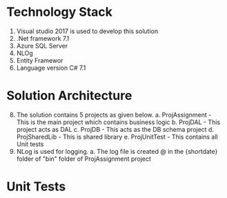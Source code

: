 # Technology Stack
1. Visual studio 2017 is used to develop this solution
2. .Net framework 7.1
3.  Azure SQL Server 
4. NLOg
5. Entity Framewor
6. Language version C# 7.1
# Solution Architecture
8. The solution contains 5 projects as given below.
	a. ProjAssignment  - This is the main project which contains business logic
	b. ProjDAL - This project acts as DAL
	c. ProjDB - This acts as the DB schema project
	d. ProjSharedLib - This is shared library
	e. ProjUnitTest - This contains all Unit tests
9. NLog is used for logging. 
   a. The log file is created @ in the {shortdate} folder of "bin" folder of ProjAssignment project

# Unit Tests
